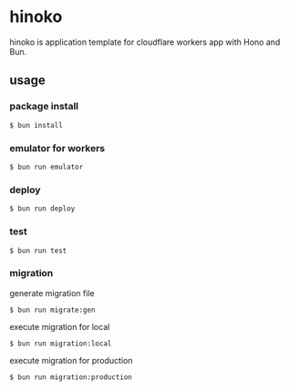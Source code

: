 # hinoko
hinoko is application template for cloudflare workers app with Hono and Bun.

## usage


### package install

```shell
$ bun install
```

### emulator for workers

```shell
$ bun run emulator
```

### deploy

```shell
$ bun run deploy
```

### test

```shell
$ bun run test
```

### migration

generate migration file

```shell
$ bun run migrate:gen
```

execute migration for local

```shell
$ bun run migration:local
```

execute migration for production

```shell
$ bun run migration:production
```

